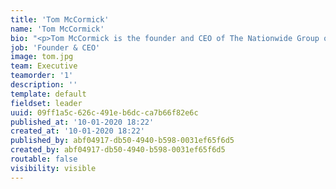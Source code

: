 ```yaml
---
title: 'Tom McCormick'
name: 'Tom McCormick'
bio: "<p>Tom McCormick is the founder and CEO of The Nationwide Group of Companies (TNG).\r\n</p><p>TNG owns and operates a portfolio of leading financial technology companies with services available in 18 countries, each providing software solutions to financial institutions: Get Connexions a platform to customize and manage residential and commercial appraisal processes; Nationwide Appraisal Services (NAS) for valuation risk management and analytics; Home Closing Services (HCS) virtual property and mortgage legal closings; Nationwide Recovery Services (NRS) defaulted debt recovery management of secured and unsecured loans; and Nationwide Energy Advisors (NEA) for retrofitting real estate properties.\r\n</p><p>To encompass the mortgage life cycle, Tom has his team developing the next generation of mortgage technologies, with proprietary apps and web-based services, which follow the mortgage process from application to funding. It is the first time in North America that technology allows a complete, all-in-one digital mortgage closing solution designed to connect all service types and suppliers during the mortgage life cycle.\r\n</p><p><br></p>"
job: 'Founder & CEO'
image: tom.jpg
team: Executive
teamorder: '1'
description: ''
template: default
fieldset: leader
uuid: 09ff1a5c-626c-491e-b6dc-ca7b66f82e6c
published_at: '10-01-2020 18:22'
created_at: '10-01-2020 18:22'
published_by: abf04917-db50-4940-b598-0031ef65f6d5
created_by: abf04917-db50-4940-b598-0031ef65f6d5
routable: false
visibility: visible
---
```

